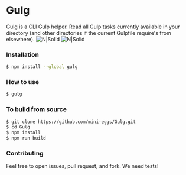 # Gulg
Gulg is a CLI Gulp helper. Read all Gulp tasks currently available in your directory (and other directories if the current Gulpfile require's from elsewhere).
![N|Solid](http://i.imgur.com/IFO3ffp.png)
![N|Solid](http://i.imgur.com/KDxSMbd.png)

### Installation
```sh
$ npm install --global gulg
```

### How to use
```sh
$ gulg
```

### To build from source
```sh
$ git clone https://github.com/mini-eggs/Gulg.git
$ cd Gulg
$ npm install
$ npm run build
```

### Contributing
Feel free to open issues, pull request, and fork. We need tests!
